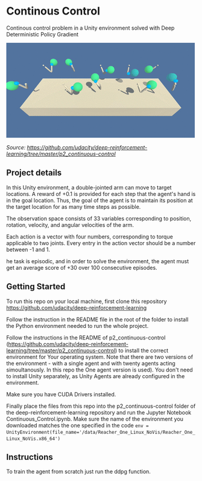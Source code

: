 # Continous Control 

Continous control problem in a Unity environment solved with Deep Deterministic Policy Gradient

![reacher](/reacher.gif)

*Source: https://github.com/udacity/deep-reinforcement-learning/tree/master/p2_continuous-control*

## Project details

In this Unity environment, a double-jointed arm can move to target locations. A reward of +0.1 is provided for each step that the agent's hand is in the goal location. Thus, the goal of the agent is to maintain its position at the target location for as many time steps as possible.

The observation space consists of 33 variables corresponding to position, rotation, velocity, and angular velocities of the arm. 

Each action is a vector with four numbers, corresponding to torque applicable to two joints. Every entry in the action vector should be a number between -1 and 1.

he task is episodic, and in order to solve the environment, the agent must get an average score of +30 over 100 consecutive episodes.

## Getting Started

To run this repo on your local machine, first clone this repository https://github.com/udacity/deep-reinforcement-learning

Follow the instruction in the README file in the root of the folder to install the Python environment needed to run the whole project. 

Follow the instructions in the README of p2_continuous-control (https://github.com/udacity/deep-reinforcement-learning/tree/master/p2_continuous-control) to install the correct environment for Your operating system. 
Note that there are two versions of the environment - with a single agent and with twenty agents acting simoultanously. In this repo the One agent version is used).
You don't need to install Unity separately, as Unity Agents are already configured in the environment. 

Make sure you have CUDA Drivers installed.

Finally place the files from this repo into the p2_continuous-control folder of the deep-reinforcement-learning repository and run the Jupyter Notebook Continuous_Control.ipynb. Make sure the name of the environment you downloaded matches the one specified in the code 
`env = UnityEnvironment(file_name='/data/Reacher_One_Linux_NoVis/Reacher_One_Linux_NoVis.x86_64')`

## Instructions

To train the agent from scratch just run the ddpg function.
